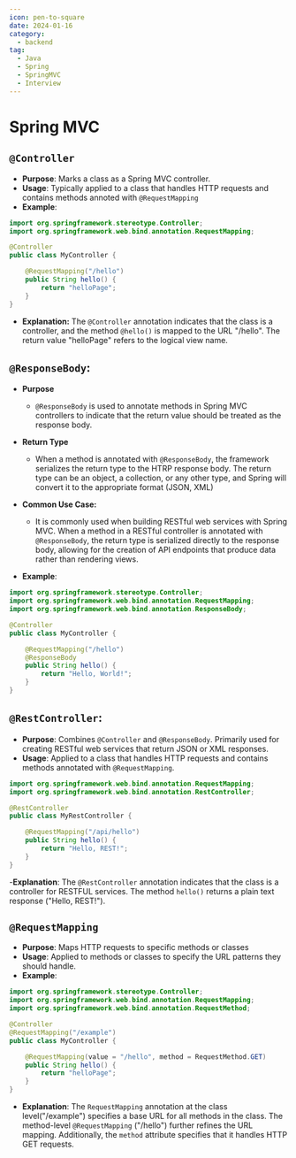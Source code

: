 ```yaml
---
icon: pen-to-square
date: 2024-01-16
category:
  - backend
tag:
  - Java
  - Spring
  - SpringMVC
  - Interview
---
```


# Spring MVC

## `@Controller`

- **Purpose**: Marks a class as a Spring MVC controller.
- **Usage**: Typically applied to a class that handles HTTP requests and contains methods annoted with `@RequestMapping`
- **Example**:

```java
import org.springframework.stereotype.Controller;
import org.springframework.web.bind.annotation.RequestMapping;

@Controller
public class MyController {

    @RequestMapping("/hello")
    public String hello() {
        return "helloPage";
    }
}
```

- **Explanation:** The `@Controller` annotation indicates that the class is a controller, and the method `@hello()` is mapped to the URL "/hello". The return value "helloPage" refers to the logical view name.

## `@ResponseBody`:

- **Purpose**
  - `@ResponseBody` is used to annotate methods in Spring MVC controllers to indicate that the return value should be treated as the response body.
- **Return Type**

  - When a method is annotated with `@ResponseBody`, the framework serializes the return type to the HTRP response body. The return type can be an object, a collection, or any other type, and Spring will convert it to the appropriate format (JSON, XML)

- **Common Use Case:**

  - It is commonly used when building RESTful web services with Spring MVC. When a method in a RESTful controller is annotated with `@ResponseBody`, the return type is serialized directly to the response body, allowing for the creation of API endpoints that produce data rather than rendering views.

- **Example**:

```java
import org.springframework.stereotype.Controller;
import org.springframework.web.bind.annotation.RequestMapping;
import org.springframework.web.bind.annotation.ResponseBody;

@Controller
public class MyController {

    @RequestMapping("/hello")
    @ResponseBody
    public String hello() {
        return "Hello, World!";
    }
}
```

## `@RestController`:

- **Purpose**: Combines `@Controller` and `@ResponseBody`. Primarily used for creating RESTful web services that return JSON or XML responses.
- **Usage**: Applied to a class that handles HTTP requests and contains methods annotated with `@RequestMapping`.

```java
import org.springframework.web.bind.annotation.RequestMapping;
import org.springframework.web.bind.annotation.RestController;

@RestController
public class MyRestController {

    @RequestMapping("/api/hello")
    public String hello() {
        return "Hello, REST!";
    }
}
```

-**Explanation**: The `@RestController` annotation indicates that the class is a controller for RESTFUL services. The method `hello()` returns a plain text response ("Hello, REST!").

## `@RequestMapping`

- **Purpose**: Maps HTTP requests to specific methods or classes
- **Usage**: Applied to methods or classes to specify the URL patterns they should handle.
- **Example**:

```java
import org.springframework.stereotype.Controller;
import org.springframework.web.bind.annotation.RequestMapping;
import org.springframework.web.bind.annotation.RequestMethod;

@Controller
@RequestMapping("/example")
public class MyController {

    @RequestMapping(value = "/hello", method = RequestMethod.GET)
    public String hello() {
        return "helloPage";
    }
}
```

- **Explanation**: The `RequestMapping` annotation at the class level("/example") specifies a base URL for all methods in the class. The method-level `@RequestMapping` ("/hello") further refines the URL mapping. Additionally, the `method` attribute specifies that it handles HTTP GET requests.
